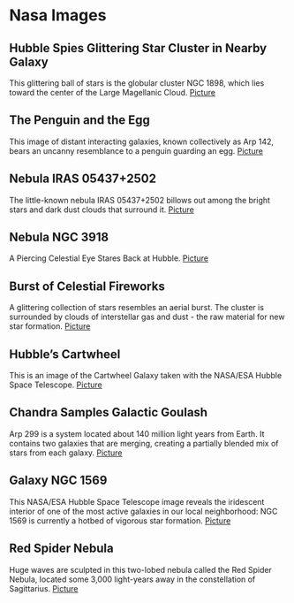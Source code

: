 # Nasa Images

## Hubble Spies Glittering Star Cluster in Nearby Galaxy
This glittering ball of stars is the globular cluster NGC 1898, which lies toward the center of the Large Magellanic Cloud.
[Picture](src/assets/images/potw1840a.jpg)

## The Penguin and the Egg
This image of distant interacting galaxies, known collectively as Arp 142, bears an uncanny resemblance to a penguin guarding an egg.
[Picture](src/assets/images/pia22092.jpg) 

## Nebula IRAS 05437+2502 
The little-known nebula IRAS 05437+2502 billows out among the bright stars and dark dust clouds that surround it.
[Picture](src/assets/images/potw1008a.jpg) 

## Nebula NGC 3918
A Piercing Celestial Eye Stares Back at Hubble.
[Picture](src/assets/images/potw1015a.jpg)

## Burst of Celestial Fireworks
A glittering collection of stars resembles an aerial burst. The cluster is surrounded by clouds of interstellar gas and dust - the raw material for new star formation.
[Picture](src/assets/images/stsci-gallery-1022a-2000x960.jpg)

## Hubble’s Cartwheel
This is an image of the Cartwheel Galaxy taken with the NASA/ESA Hubble Space Telescope. 
[Picture](src/assets/images/potw1036a.jpg)

## Chandra Samples Galactic Goulash
Arp 299 is a system located about 140 million light years from Earth. It contains two galaxies that are merging, creating a partially blended mix of stars from each galaxy.
[Picture](src/assets/images/arp299.jpg)

## Galaxy NGC 1569
This NASA/ESA Hubble Space Telescope image reveals the iridescent interior of one of the most active galaxies in our local neighborhood: NGC 1569 is currently a hotbed of vigorous star formation.
[Picture](src/assets/images/hubble_friday_07012016.jpg)

##  Red Spider Nebula
Huge waves are sculpted in this two-lobed nebula called the Red Spider Nebula, located some 3,000 light-years away in the constellation of Sagittarius. 
[Picture](src/assets/images/hubble_friday_07012016.jpg)

